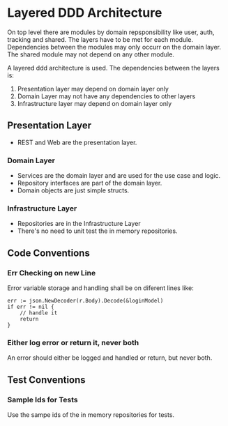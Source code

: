 # Layered DDD Architecture

On top level there are modules by domain repsponsibility like user, auth, tracking and shared. The layers have to be met for each module. Dependencies between the modules may only occurr on the domain layer. The shared module may not depend on any other module.

A layered ddd architecture is used. The dependencies between the layers is:

1. Presentation layer may depend on domain layer only
2. Domain Layer may not have any dependencies to other layers
3. Infrastructure layer may depend on domain layer only

## Presentation Layer

- REST and Web are the presentation layer.

### Domain Layer

- Services are the domain layer and are used for the use case and logic.
- Repository interfaces are part of the domain layer.
- Domain objects are just simple structs.

### Infrastructure Layer

- Repositories are in the Infrastructure Layer
- There's no need to unit test the in memory repositories.


## Code Conventions

### Err Checking on new Line

Error variable storage and handling shall be on diferent lines like:

```
err := json.NewDecoder(r.Body).Decode(&loginModel)
if err != nil {
    // handle it
	return
}
```

### Either log error or return it, never both

An error should either be logged and handled or return, but never both.


## Test Conventions

### Sample Ids for Tests

Use the sampe ids of the in memory repositories for tests.